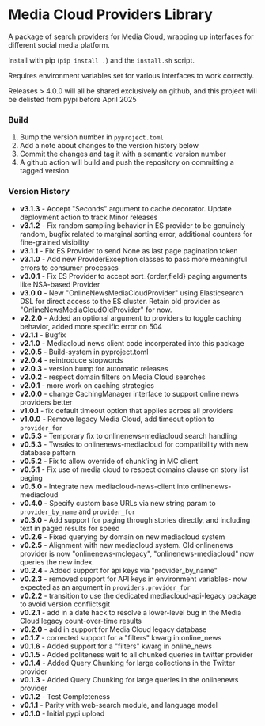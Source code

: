Media Cloud Providers Library
=============================

A package of search providers for Media Cloud, wrapping up interfaces for different social media platform.

Install with pip (`pip install .`) and the `install.sh` script. 

Requires environment variables set for various interfaces to work correctly.

Releases > 4.0.0 will all be shared exclusively on github, and this project will be delisted from pypi before April 2025

### Build

1. Bump the version number in `pyproject.toml`
2. Add a note about changes to the version history below
3. Commit the changes and tag it with a semantic version number
4. A github action will build and push the repository on committing a tagged version

### Version History
* __v3.1.3__ - Accept "Seconds" argument to cache decorator. Update deployment action to track Minor releases 
* __v3.1.2__ - Fix random sampling behavior in ES provider to be genuinely random, bugfix related to marginal sorting error, additional counters for fine-grained visibility 
* __v3.1.1__ - Fix ES Provider to send None as last page pagination token
* __v3.1.0__ - Add new ProviderException classes to pass more meaningful errors to consumer processes
* __v3.0.1__ - Fix ES Provider to accept sort_{order,field} paging arguments like NSA-based Provider
* __v3.0.0__ - New "OnlineNewsMediaCloudProvider" using Elasticsearch DSL for direct access to the ES cluster. Retain old provider as "OnlineNewsMediaCloudOldProvider" for now. 
* __v2.2.0__ - Added an optional argument to providers to toggle caching behavior, added more specific error on 504
* __v2.1.1__ - Bugfix
* __v2.1.0__ - Mediacloud news client code incorperated into this package
* __v2.0.5__ - Build-system in pyproject.toml
* __v2.0.4__ - reintroduce stopwords
* __v2.0.3__ - version bump for automatic releases
* __v2.0.2__ - respect domain filters on Media Cloud searches
* __v2.0.1__ - more work on caching strategies  
* __v2.0.0__ - change CachingManager interface to support online news providers better  
* __v1.0.1__ - fix default timeout option that applies across all providers 
* __v1.0.0__ - Remove legacy Media Cloud, add timeout option to `provider_for` 
* __v0.5.3__ - Temporary fix to onlinenews-mediacloud search handling 
* __v0.5.3__ - Tweaks to onlinenews-mediacloud for compatibility with new database pattern
* __v0.5.2__ - Fix to allow override of chunk'ing in MC client 
* __v0.5.1__ - Fix use of media cloud to respect domains clause on story list paging
* __v0.5.0__ - Integrate new mediacloud-news-client into onlinenews-mediacloud
* __v0.4.0__ - Specify custom base URLs via new string param to `provider_by_name` and `provider_for` 
* __v0.3.0__ - Add support for paging through stories directly, and including text in paged results for speed
* __v0.2.6__ - Fixed querying by domain on new mediacloud system
* __v0.2.5__ - Alignment with new mediacloud system. Old onlinenews provider is now "onlinenews-mclegacy", "onlinenews-mediacloud" now queries the new index.
* __v0.2.4__ - Added support for api keys via "provider_by_name"
* __v0.2.3__ - removed support for API keys in environment variables- now expected as an argument in `providers.provider_for`
* __v0.2.2__ - transition to use the dedicated mediacloud-api-legacy package to avoid version conflictsgit
* __v0.2.1__ - add in a date hack to resolve a lower-level bug in the Media Cloud legacy count-over-time results
* __v0.2.0__ - add in support for Media Cloud legacy database
* __v0.1.7__ - corrected support for a "filters" kwarg in online_news
* __v0.1.6__ - Added support for a "filters" kwarg in online_news
* __v0.1.5__ - Added politeness wait to all chunked queries in twitter provider
* __v0.1.4__ - Added Query Chunking for large collections in the Twitter provider
* __v0.1.3__ - Added Query Chunking for large queries in the onlinenews provider
* __v0.1.2__ - Test Completeness
* __v0.1.1__ - Parity with web-search module, and language model
* __v0.1.0__ - Initial pypi upload 
